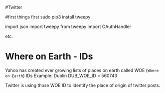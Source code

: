 #Twitter


#first things first
sudo pip3 install tweepy

import json
import tweepy
from tweepy import OAuthHandler

etc.


# Where on Earth - IDs
Yahoo has created ever growing lists of places on earth called WOE (`Where on Earth`) IDs
Example: Dublin
DUB_WOE_ID = 560743

Twitter is using those WOE ID to identify the place of origin of twitter posts.